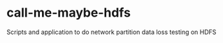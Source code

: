call-me-maybe-hdfs
==================

Scripts and application to do network partition data loss testing on HDFS
